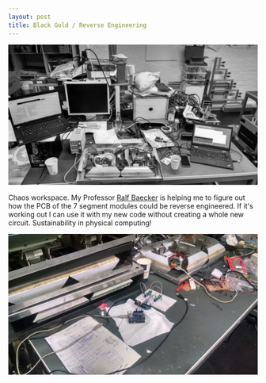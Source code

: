 ```yaml
---
layout: post
title: Black Gold / Reverse Engineering
---
```


![alt text](/images/workspace.jpg "Logo Title Text 1")

Chaos workspace. My Professor [Ralf Baecker](http://www.rlfbckr.org/) is helping me to figure out how the PCB of the 7 segment modules could be reverse engineered. If it's working out
I can use it with my new code without creating a whole new circuit. Sustainability in physical computing!

![alt text](/images/7seg.jpg "Logo Title Text 1")
